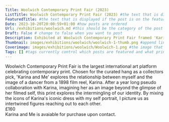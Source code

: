 ```yaml
---
Title: Woolwich Contemporary Print Fair (2023)
ListTitle: Woolwich Contemporary Print Fair (2023) #the text that is displayed below each post on the list pages
FeaturedTitle: #the text that is displayed if the post is on the featured slot
Date: 2023-10-20T20:00:59+01:00 #how posts are ordered 
Url: /exhibitions/woolwich.md #this should be the category of the post and then the file name e.g. /print/printfilename
Draft: False # change to false when you want to post
Description: Exhibited at Woolwich Contemporary Print Fair framed 'Karina and Me', Lithograph, 38cm x28cm, Edition of 12, printed at Hole Editions (2023) #Ca[tion for main image and description for alt images
Thumbnail: images/exhibitions/woolwich/woolwich-1-thumb.png #append link to image that will be shown on the list page
Coverimage: images/exhibitions/woolwich/Woolwich-1.png #the image that will be displayed at the top of the post
Tags: [] #tags currently control which posts are featured and what prints are available to buy, add more by adding a comma to the latest tag
---
```

Woolwich Contemporary Print Fair is the largest international art platform celebrating contemporary print. Chosen for the curated hang as a collectors pick, 'Karina and Me' explores the relationship between myself and the image of a dancer from a 1898 film reel, Karina. After a year long pseudo collaboration with Karina, imagining her as an image beyond the glimpse of her filmed self, this print explores the intermingling of our identity. By mixing the icons of Karina's iconic dress with my self portrait, I picture us as intertwined figures reaching out to each other.  
£160  
Karina and Me is avaiable for purchase upon contact. 
<!----
    Guide for basic text formatting if needed (italics, headings etc): https://www.markdownguide.org/basic-syntax/

    ![This is where the alt text goes (image description)](https://isabellatessier.co.uk/images/exhibitions/venice%20biennale/exhibition%20and%20talk/2-Cover-image.jpg <- link to the image)
    This is where to put the caption for the image
>

